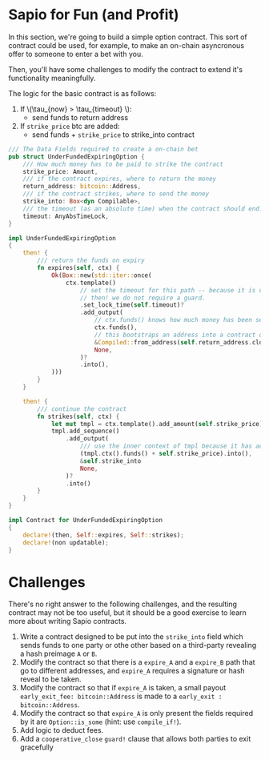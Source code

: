 # Sapio for Fun (and Profit)

In this section, we're going to build a simple option contract. This sort of
contract could be used, for example, to make an on-chain asyncronous offer to
someone to enter a bet with you.

Then, you'll have some challenges to modify the contract to extend it's
functionality meaningfully.

The logic for the basic contract is as follows:


1. If \\(\tau_{now} > \tau_{timeout} \\):
    - send funds to return address
1. If `strike_price` btc are added:
    - send funds + `strike_price` to strike_into contract


```rust
/// The Data Fields required to create a on-chain bet
pub struct UnderFundedExpiringOption {
    /// How much money has to be paid to strike the contract
    strike_price: Amount,
    /// if the contract expires, where to return the money
    return_address: bitcoin::Address,
    /// if the contract strikes, where to send the money
    strike_into: Box<dyn Compilable>,
    /// the timeout (as an absolute time) when the contract should end.
    timeout: AnyAbsTimeLock,
}

impl UnderFundedExpiringOption
{
    then! {
        /// return the funds on expiry
        fn expires(self, ctx) {
            Ok(Box::new(std::iter::once(
                ctx.template()
                    // set the timeout for this path -- because it is using
                    // then! we do not require a guard.
                    .set_lock_time(self.timeout)?
                    .add_output(
                        // ctx.funds() knows how much money has been sent to this contract
                        ctx.funds(),
                        // this bootstraps an address into a contract object
                        &Compiled::from_address(self.return_address.clone(), None),
                        None,
                    )?
                    .into(),
            )))
        }
    }

    then! {
        /// continue the contract
        fn strikes(self, ctx) {
            let mut tmpl = ctx.template().add_amount(self.strike_price);
            tmpl.add_sequence()
                .add_output(
                    /// use the inner context of tmpl because it has added funds
                    (tmpl.ctx().funds() + self.strike_price).into(),
                    &self.strike_into
                    None,
                )?
                .into()
        }
    }
}

impl Contract for UnderFundedExpiringOption
{
    declare!(then, Self::expires, Self::strikes);
    declare!(non updatable);
}
```

# Challenges

There's no right answer to the following challenges, and the resulting
contract may not be too useful, but it should be a good exercise to learn
more about writing Sapio contracts.

1. Write a contract designed to be put into the `strike_into` field which
sends funds to one party or othe other based on a third-party revealing a
hash preimage `A` or `B`.
1. Modify the contract so that there is a `expire_A` and a `expire_B` path
that go to different addresses, and `expire_A` requires a signature or hash
reveal to be taken.
1. Modify the contract so that if `expire_A` is taken, a small payout
`early_exit_fee: bitcoin::Address` is made to a `early_exit :
bitcoin::Address`.
1. Modify the contract so that `expire_A` is only present the fields required
by it are `Option::is_some` (hint: use `compile_if!`).
1. Add logic to deduct fees.
1. Add a `cooperative_close` `guard!` clause that allows both parties to exit gracefully